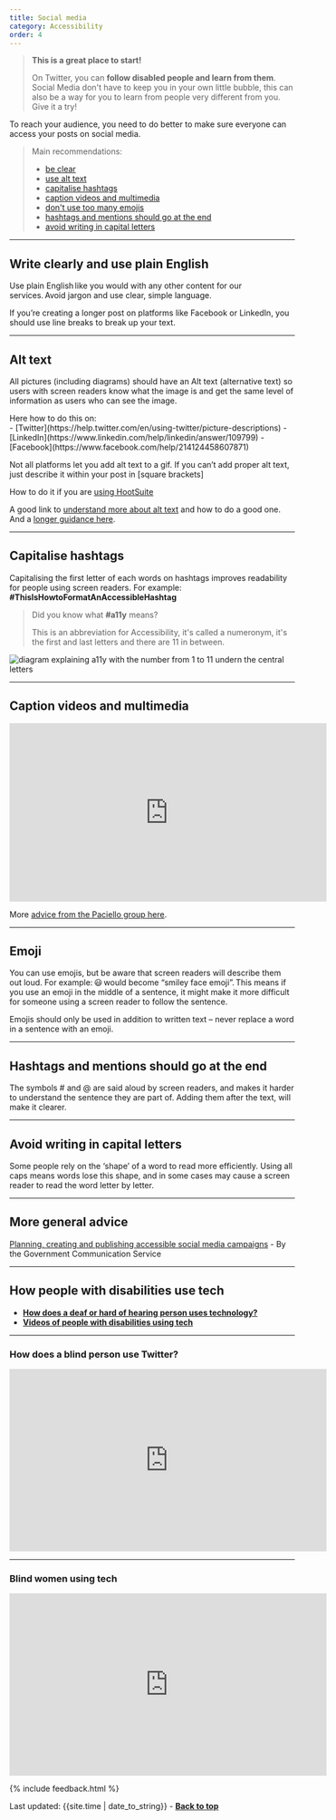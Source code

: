 ```yaml
---
title: Social media
category: Accessibility
order: 4
---
```


> **This is a great place to start!**
>
> On Twitter, you can **follow disabled people and learn from them**. 
> Social Media don't have to keep you in your own little bubble, this can also be a way for you to learn from people very different from you. Give it a try!

To reach your audience, you need to do better to make sure everyone can access your posts on social media. 

<blockquote class="info">
  <p style="margin-bottom: 0">Main recommendations:</p>
  <ul>
    <li><a href="#write-clearly-and-use-plain-english">be clear</a></li>
    <li><a href="#alt-text">use alt text</a></li>
    <li><a href="#capitalise-hashtags">capitalise hashtags</a></li>
    <li><a href="#caption-videos-and-multimedia">caption videos and multimedia</a></li>
    <li><a href="#emoji">don't use too many emojis</a></li>
    <li><a href="#hashtags-and-mentions-should-go-at-the-end">hashtags and mentions should go at the end</a></li>
    <li><a href="#avoid-writing-in-capital-letters">avoid writing in capital letters</a></li>
 </ul>
</blockquote>

<hr class="big">

## Write clearly and use plain English 

Use plain English like you would with any other content for our services. Avoid jargon and use clear, simple language.  

If you’re creating a longer post on platforms like Facebook or LinkedIn, you should use line breaks to break up your text.  

<hr class="big">

## Alt text
All pictures (including diagrams) should have an Alt text (alternative text)  so users with screen readers know what the image is and get the same level of information as users who can see the image. 

<p style="margin-bottom: 0">Here how to do this on:</p>
- [Twitter](https://help.twitter.com/en/using-twitter/picture-descriptions)
- [LinkedIn](https://www.linkedin.com/help/linkedin/answer/109799)
- [Facebook](https://www.facebook.com/help/214124458607871)

Not all platforms let you add alt text to a gif. If you can’t add proper alt text, just describe it within your post in [square brackets]

How to do it if you are [using HootSuite](https://help.hootsuite.com/hc/en-us/articles/204586000-Attach-images-to-messages#3)

A good link to [understand more about alt text](https://axesslab.com/alt-texts/) and how to do a good one. And a [longer guidance here](https://webaim.org/techniques/alttext/).

<hr class="big">

## Capitalise hashtags
Capitalising the first letter of each words on hashtags improves readability for people using screen readers.
For example: **#ThisIsHowtoFormatAnAccessibleHashtag**

> Did you know what **#a11y** means? 
>
> This is an abbreviation for Accessibility, it's called a numeronym, it's the first and last letters and there are 11 in between.

![diagram explaining a11y with the number from 1 to 11 undern the central letters](/inclusion/accessibility/files/a11y.png)

<hr class="big">

## Caption videos and multimedia

<iframe title="Creating captions and subtitles" width="560" height="315" src="https://www.youtube.com/embed/LCZ-cxfxzvk" frameborder="0" allow="accelerometer; autoplay; encrypted-media; gyroscope; picture-in-picture" allowfullscreen></iframe>

More [advice from the Paciello group here](https://developer.paciellogroup.com/blog/2019/07/captions-and-transcripts-and-audio-descriptions-oh-my/).

<hr class="big">

## Emoji
You can use emojis, but be aware that screen readers will describe them out loud. For example: 😃 would become “smiley face emoji”. This means if you use an emoji in the middle of a sentence, it might make it more difficult for someone using a screen reader to follow the sentence.  

Emojis should only be used in addition to written text – never replace a word in a sentence with an emoji.  

<hr class="big">

## Hashtags and mentions should go at the end
The symbols # and @ are said aloud by screen readers, and makes it harder to understand the sentence they are part of. Adding them after the text, will make it clearer.

<hr class="big">

## Avoid writing in capital letters
Some people rely on the ‘shape’ of a word to read more efficiently. Using all caps means words lose this shape, and in some cases may cause a screen reader to read the word letter by letter.  

<hr class="big">

## More general advice
[Planning, creating and publishing accessible social media campaigns](https://gcs.civilservice.gov.uk/guidance/digital-communication/planning-creating-and-publishing-accessible-social-media-campaigns/) - By the Government Communication Service

<hr class="big">

## How people with disabilities use tech

- **[How does a deaf or hard of hearing person uses technology?](https://www.levelaccess.com/understanding-assistive-technology-how-does-a-deaf-or-hard-of-hearing-person-use-technology/)**
- **[Videos of people with disabilities using tech](https://axesslab.com/tech-youtubers/)**

<hr class="big">

### How does a blind person use Twitter?
<iframe title="Using Twitter with a Screen Reader and VoiceOver" width="560" height="322" src="https://www.youtube.com/embed/DgLLti7pCZ0" frameborder="0" allow="accelerometer; autoplay; encrypted-media; gyroscope; picture-in-picture" allowfullscreen></iframe>

<hr class="big">

### Blind women using tech
<iframe title="Some blind women use tech" width="560" height="322" src="https://www.youtube.com/embed/pjb-EbBvikw" frameborder="0" allow="accelerometer; autoplay; encrypted-media; gyroscope; picture-in-picture" allowfullscreen></iframe>


{% include feedback.html %}
<div>Last updated: {{site.time | date_to_string}} - <a href="#"><strong>Back to top</strong></a></div>
